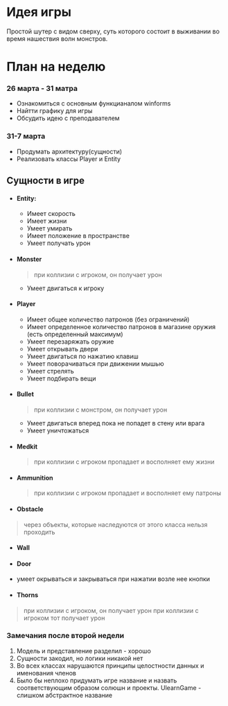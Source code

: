 # Идея игры #

Простой шутер с видом сверху, суть которого состоит в выживании во время нашествия волн монстров.

# План на неделю #
### 26 марта - 31  матра
* Ознакомиться с основным функцианалом winforms
* Найтти графику для игры 
* Обсудить идею с преподавателем

### 31-7 марта 
* Продумать архитектуру(сущности)
* Реализовать классы Player и Entity

## Сущности в игре
* #### Entity:
  * Имеет скорость
  * Имеет жизни
  * Умеет умирать
  * Имеет положение в пространстве
  * Умеет получать урон
* #### Monster 
  > при коллизии с игроком, он получает урон
  * Умеет двигаться к игроку     
* #### Player
  * Имеет общее количество патронов (без ограничений)
  * Имеет определенное количество патронов в магазине оружия (есть определенный максимум)
  * Умеет перезаряжать оружие
  * Умеет открывать двери
  * Умеет двигаться по нажатию клавиш
  * Умеет поворачиваться при движении мышью
  * Умеет стрелять
  * Умеет подбирать вещи
* #### Bullet 
  > при коллизии с монстром, он получает урон
  * Умеет двигаться вперед пока не попадет в стену или врага
  * Умеет уничтожаться
* #### Medkit 
  > при коллизии с игроком  пропадает и восполняет ему жизни
* #### Ammunition
  > при коллизии с игроком  пропадает и восполняет ему патроны
* #### Obstacle
 > через объекты, которые наследуются от этого класса нельзя проходить
* #### Wall
* #### Door
 * умеет окрываться и закрываться при нажатии возле нее кнопки
* #### Thorns
 > при коллизии с игроком, он получает урон
 > при коллизии с игроком тот получает урон

### Замечания после второй недели
1. Модель и представление разделил - хорошо
2. Сущности закодил, но логики никакой нет
3. Во всех классах нарушаются принципы целостности данных и именования членов
4. Было бы неплохо придумать игре название и назвать соответствующим образом солюшн и проекты. UlearnGame - слишком абстрактное название
